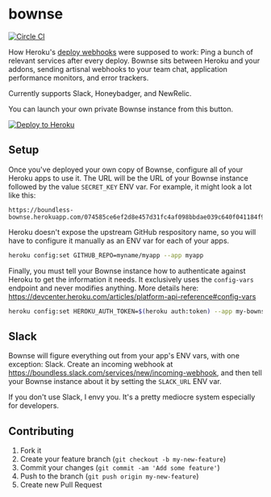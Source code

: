 # bownse
[![Circle CI](https://circleci.com/gh/jelder/bownse.svg?style=svg)](https://circleci.com/gh/jelder/bownse)

How Heroku's [deploy webhooks](https://devcenter.heroku.com/articles/deploy-hooks#http-post-hook) were supposed to work: Ping a bunch of relevant services after every deploy. Bownse sits between Heroku and your addons, sending artisnal webhooks to your team chat, application performance monitors, and error trackers.

Currently supports Slack, Honeybadger, and NewRelic.

You can launch your own private Bownse instance from this button.

[![Deploy to Heroku](https://www.herokucdn.com/deploy/button.png)](https://heroku.com/deploy)

## Setup

Once you've deployed your own copy of Bownse, configure all of your Heroku apps to use it. The URL will be the URL of your Bownse instance followed by the value `SECRET_KEY` ENV var. For example, it might look a lot like this:

```
https://boundless-bownse.herokuapp.com/074585ce6ef2d8e457d31fc4af098bbdae039c640f041184f9b2488d60e19012
```

Heroku doesn't expose the upstream GitHub respository name, so you will have to configure it manually as an ENV var for each of your apps.

```bash
heroku config:set GITHUB_REPO=myname/myapp --app myapp
```

Finally, you must tell your Bownse instance how to authenticate against Heroku to get the information it needs. It exclusively uses the `config-vars` endpoint and never modifies anything. More details here: https://devcenter.heroku.com/articles/platform-api-reference#config-vars

```bash
heroku config:set HEROKU_AUTH_TOKEN=$(heroku auth:token) --app my-bownse-instance
```

## Slack

Bownse will figure everything out from your app's ENV vars, with one exception: Slack. Create an incoming webhook at https://boundless.slack.com/services/new/incoming-webhook, and then tell your Bownse instance about it by setting the `SLACK_URL` ENV var.

If you don't use Slack, I envy you. It's a pretty mediocre system especially for developers. 

## Contributing

1. Fork it
2. Create your feature branch (`git checkout -b my-new-feature`)
3. Commit your changes (`git commit -am 'Add some feature'`)
4. Push to the branch (`git push origin my-new-feature`)
5. Create new Pull Request
